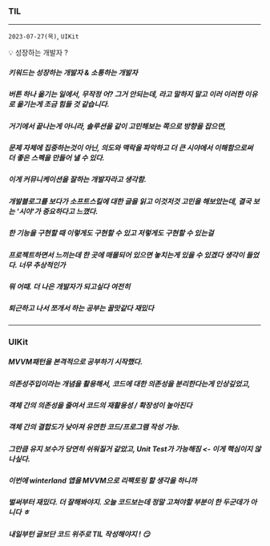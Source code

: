 ### TIL
---
`2023-07-27(목)`, `UIKit`

<aside>
💡 성장하는 개발자 ?
</aside>

##### 키워드는 성장하는 개발자 & 소통하는 개발자 
##### 버튼 하나 옮기는 일에서, 무작정 어? 그거 안되는데, 라고 말하지 말고 이러 이러한 이유로 옮기는게 조금 힘들 것 같습니다. 
##### 거기에서 끝나는게 아니라, 솔루션을 같이 고민해보는 쪽으로 방향을 잡으면, 
##### 문제 자체에 집중하는것이 아닌, 의도와 맥락을 파악하고 더 큰 시야에서 이해함으로써 더 좋은 스펙을 만들어 낼 수 있다. 
##### 이게 커뮤니케이션을 잘하는 개발자라고 생각함. 
##### 개발블로그를 보다가 소프트스킬에 대한 글을 읽고 이것저것 고민을 해보았는데, 결국 보는 '시야'가 중요하다고 느꼈다.
##### 한 기능을 구현할 때 이렇게도 구현할 수 있고 저렇게도 구현할 수 있는걸
##### 프로젝트하면서 느끼는데 한 곳에 매몰되어 있으면 놓치는게 있을 수 있겠다 생각이 들었다. 너무 추상적인가
##### 뭐 어때. 더 나은 개발자가 되고싶다 여전히
##### 퇴근하고 나서 쪼개서 하는 공부는 꿀맛같다 재밌다 

--- 

### UIKit

##### MVVM패턴을 본격적으로 공부하기 시작했다.
##### 의존성주입이라는 개념을 활용해서, 코드에 대한 의존성을 분리한다는게 인상깊었고, 
##### 객체 간의 의존성을 줄여서 코드의 재활용성 / 확장성이 높아진다
##### 객체 간의 결합도가 낮아져 유연한 코드/프로그램 작성 가능.
##### 그만큼 유지 보수가 당연히 쉬워질거 같았고, Unit Test가 가능해짐 <- 이게 핵심이지 않나싶다.

##### 이번에 winterland 앱을 MVVM으로 리팩토링 할 생각을 하니까
##### 벌써부터 재밌다. 더 잘해봐야지. 오늘 코드보는데 정말 고쳐야할 부분이 한 두군데가 아니다 ㅎ
##### 내일부턴 글보단 코드 위주로 TIL 작성해야지 ! 😏
